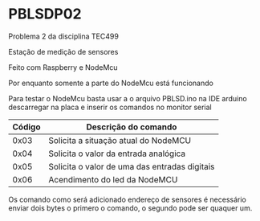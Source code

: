 # PBLSDP02
Problema 2 da disciplina TEC499

Estação de medição de sensores 

Feito com Raspberry e NodeMcu

Por enquanto somente a parte do NodeMcu está funcionando

Para testar o NodeMcu basta usar a o arquivo PBLSD.ino na IDE arduino descarregar na placa e inserir os comandos no monitor serial
 
 |Código | Descrição do comando                        |
 | ---   | ---                                         |
 |0x03   |Solicita a situação atual do NodeMCU         |
 |0x04   |Solicita o valor da entrada analógica        |
 |0x05   |Solicita o valor de uma das entradas digitais|
 |0x06   |Acendimento do led da NodeMCU                |

 
 Os comando como será adicionado endereço de sensores é necessário enviar dois bytes o primero o comando, o segundo
 pode ser quaquer um.
